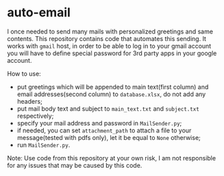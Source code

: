 # auto-email
I once needed to send many mails with personalized greetings and same contents. This repository contains code that automates this sending. It works with `gmail` host, in order to be able to log in to your gmail account you will have to define special password for 3rd party apps in your google account. 

How to use:

- put greetings which will be appended to main text(first column) and email addresses(second column) to `database.xlsx`, do not add any headers;
- put mail body text and subject to `main_text.txt` and `subject.txt` respectively;
- specify your mail address and password in `MailSender.py`;
- if needed, you can set `attachment_path` to attach a file to your message(tested with pdfs only), let it be equal to `None` otherwise;
- run `MailSender.py`.

Note: Use code from this repository at your own risk, I am not responsible for any issues that may be caused by this code.
